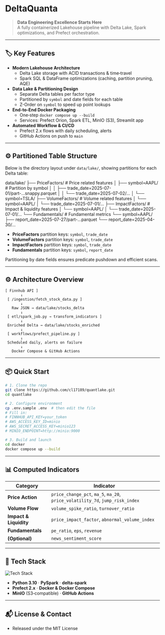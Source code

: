 # DeltaQuanta

> **Data Engineering Excellence Starts Here**  
> A fully containerized Lakehouse pipeline with Delta Lake, Spark optimizations, and Prefect orchestration.

---

## 🏷️ Key Features

- **Modern Lakehouse Architecture**  
  - Delta Lake storage with ACID transactions & time‑travel  
  - Spark SQL & DataFrame optimizations (caching, partition pruning, AQE)
- **Data Lake & Partitioning Design**  
  - Separate Delta tables per factor type  
  - Partitioned by `symbol` and date fields for each table  
  - Z-Order on `symbol` to speed up point lookups
- **End‑to‑End Docker Packaging**  
  - One‑step `docker compose up --build`  
  - Services: Prefect Orion, Spark ETL, MinIO (S3), Streamlit app  
- **Automated Workflow & CI/CD**  
  - Prefect 2.x flows with daily scheduling, alerts  
  - GitHub Actions on push to `main`

---

## ⚙️ Partitioned Table Structure

Below is the directory layout under `data/lake/`, showing partitions for each Delta table:

data/lake/
├── PriceFactors/ # Price related features
│ ├── symbol=AAPL/ # Partition by symbol
│ │ ├── trade_date=2025-07-01/part-...snappy.parquet
│ │ └── trade_date=2025-07-02/...
│ └── symbol=TSLA/
├── VolumeFactors/ # Volume related features
│ └── symbol=AAPL/
│ └── trade_date=2025-07-01/...
├── ImpactFactors/ # Impact & liquidity features
│ └── symbol=AAPL/
│ └── trade_date=2025-07-01/...
└── Fundamentals/ # Fundamental metrics
└── symbol=AAPL/
├── report_date=2025-07-27/part-...parquet
└── report_date=2025-04-30/...

- **PriceFactors** partition keys: `symbol`, `trade_date`
- **VolumeFactors** partition keys: `symbol`, `trade_date`
- **ImpactFactors** partition keys: `symbol`, `trade_date`
- **Fundamentals** partition keys: `symbol`, `report_date`

Partitioning by date fields ensures predicate pushdown and efficient scans.

---


## ⚙️ Architecture Overview

```text
[ Finnhub API ]
       ↓
 [ /ingestion/fetch_stock_data.py ]
       ↓
   Raw JSON → data/lake/stocks_delta
       ↓
 [ etl/spark_job.py → transform_indicators ]
       ↓
 Enriched Delta → data/lake/stocks_enriched
       ↓
 [ workflows/prefect_pipeline.py ]
       ↓
 Scheduled daily, alerts on failure
       ↓
   Docker Compose & GitHub Actions
```

---

## 📦 Quick Start

```bash
# 1. Clone the repo
git clone https://github.com/cl17189/quantlake.git
cd quantlake

# 2. Configure environment
cp .env.sample .env  # then edit the file
# Fill in:
# FINNHUB_API_KEY=your_token
# AWS_ACCESS_KEY_ID=minio
# AWS_SECRET_ACCESS_KEY=minio123
# MINIO_ENDPOINT=http://minio:9000

# 3. Build and launch
cd docker
docker compose up --build
```

---

## 📊 Computed Indicators

| Category        | Indicator                   |
| --------------- | --------------------------- |
| **Price Action**| `price_change_pct`, `ma_5`, `ma_20`, `price_volatility_7d`, `jump_risk_index` |
| **Volume Flow** | `volume_spike_ratio`, `turnover_ratio`              |
| **Impact & Liquidity** | `price_impact_factor`, `abnormal_volume_index`   |
| **Fundamentals**| `pe_ratio`, `eps`, `revenue`       |
| **(Optional)**  | `news_sentiment_score`             |

---

## 🔧 Tech Stack

![Tech Stack](pic/tech_stack.jpg)

- **Python 3.10** · **PySpark** · **delta-spark**  
- **Prefect 2.x** · **Docker & Docker Compose**  
- **MinIO** (S3‑compatible) · **GitHub Actions**

---


## 📬 License & Contact

- Released under the MIT License  
